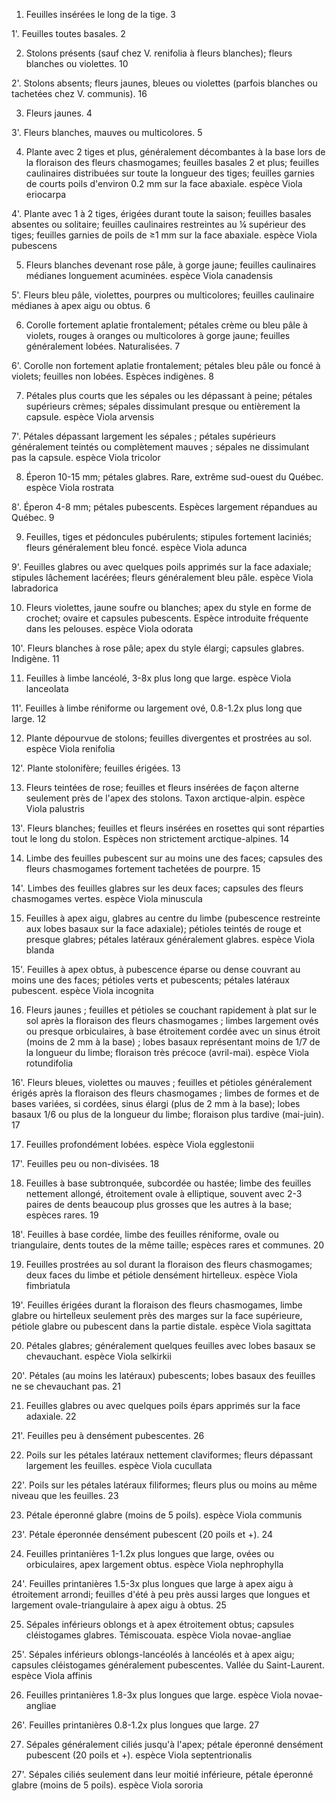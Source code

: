 
1. Feuilles insérées le long de la tige. 3

1'. Feuilles toutes basales. 2

2. Stolons présents (sauf chez V. renifolia à fleurs blanches); fleurs blanches ou
violettes. 10

2'. Stolons absents; fleurs jaunes, bleues ou violettes (parfois blanches ou tachetées chez V. communis). 16

3. Fleurs jaunes. 4

3'. Fleurs blanches, mauves ou multicolores. 5

4. Plante avec 2 tiges et plus, généralement décombantes à la base lors de la floraison des fleurs
chasmogames; feuilles basales 2 et plus; feuilles caulinaires distribuées sur toute la longueur des tiges;
feuilles garnies de courts poils d'environ 0.2 mm sur la face
abaxiale. espèce Viola eriocarpa

4'. Plante avec 1 à 2 tiges, érigées durant toute la saison; feuilles basales absentes ou solitaire; feuilles
caulinaires restreintes au ¼ supérieur des tiges; feuilles garnies de poils de ≥1 mm sur la face abaxiale. espèce Viola pubescens

5. Fleurs blanches devenant rose pâle, à gorge jaune; feuilles caulinaires médianes longuement
acuminées. espèce Viola canadensis

5'. Fleurs bleu pâle, violettes, pourpres ou multicolores; feuilles caulinaire médianes à apex aigu ou
obtus. 6

6. Corolle fortement aplatie frontalement; pétales crème ou bleu pâle à violets, rouges à oranges ou
multicolores à gorge jaune; feuilles généralement lobées. Naturalisées. 7

6'. Corolle non fortement aplatie frontalement; pétales bleu pâle ou foncé à violets; feuilles non lobées.
Espèces indigènes. 8

7. Pétales plus courts que les sépales ou les dépassant à peine; pétales supérieurs crèmes; sépales
dissimulant presque ou entièrement la capsule. espèce Viola arvensis

7'. Pétales dépassant largement les sépales ; pétales supérieurs généralement teintés ou complètement
mauves ; sépales ne dissimulant pas la capsule. espèce Viola tricolor

8. Éperon 10-15 mm; pétales glabres. Rare, extrême sud-ouest du Québec. espèce Viola rostrata

8'. Éperon 4-8 mm; pétales pubescents. Espèces largement répandues au Québec. 9

9. Feuilles, tiges et pédoncules pubérulents; stipules fortement laciniés; fleurs généralement bleu
foncé. espèce Viola adunca

9'. Feuilles glabres ou avec quelques poils apprimés sur la face adaxiale; stipules lâchement lacérées;
fleurs généralement bleu pâle. espèce Viola labradorica

10. Fleurs violettes, jaune soufre ou blanches; apex du style en forme de crochet; ovaire et capsules
pubescents. Espèce introduite fréquente dans les pelouses. espèce Viola odorata

10'. Fleurs blanches à rose pâle; apex du style élargi; capsules glabres. Indigène. 11

11. Feuilles à limbe lancéolé, 3-8x plus long que large. espèce Viola lanceolata

11'. Feuilles à limbe réniforme ou largement ové, 0.8-1.2x plus long que large. 12

12. Plante dépourvue de stolons; feuilles divergentes et prostrées au sol. espèce Viola renifolia

12'. Plante stolonifère; feuilles érigées. 13

13. Fleurs teintées de rose; feuilles et fleurs insérées de façon alterne seulement près de l'apex des stolons.
Taxon arctique-alpin. espèce Viola palustris

13'. Fleurs blanches; feuilles et fleurs insérées en rosettes qui sont réparties tout le long du stolon. Espèces
non strictement arctique-alpines. 14

14. Limbe des feuilles pubescent sur au moins une des faces; capsules des fleurs chasmogames fortement
tachetées de pourpre. 15

14'. Limbes des feuilles glabres sur les deux faces; capsules des fleurs chasmogames vertes. espèce Viola minuscula

15. Feuilles à apex aigu, glabres au centre du limbe (pubescence restreinte aux lobes basaux sur la face
adaxiale); pétioles teintés de rouge et presque glabres; pétales latéraux généralement
glabres. espèce Viola blanda

15'. Feuilles à apex obtus, à pubescence éparse ou dense couvrant au moins une des faces; pétioles verts et
pubescents; pétales latéraux pubescent. espèce Viola incognita

16. Fleurs jaunes ; feuilles et pétioles se couchant rapidement à plat sur le sol après la floraison des fleurs
chasmogames ; limbes largement ovés ou presque orbiculaires, à base étroitement cordée avec un sinus
étroit (moins de 2 mm à la base) ; lobes basaux représentant moins de 1/7 de la longueur du limbe;
floraison très précoce (avril-mai). espèce Viola rotundifolia

16'. Fleurs bleues, violettes ou mauves ; feuilles et pétioles généralement érigés après la floraison des
fleurs chasmogames ; limbes de formes et de bases variées, si cordées, sinus élargi (plus de 2 mm à la
base); lobes basaux 1/6 ou plus de la longueur du limbe; floraison plus tardive (mai-juin). 17

17. Feuilles profondément lobées. espèce Viola egglestonii

17'. Feuilles peu ou non-divisées. 18

18. Feuilles à base subtronquée, subcordée ou hastée; limbe des feuilles nettement allongé, étroitement
ovale à elliptique, souvent avec 2-3 paires de dents beaucoup plus grosses que les autres à la base; espèces
rares. 19

18'. Feuilles à base cordée, limbe des feuilles réniforme, ovale ou triangulaire, dents toutes de la même
taille; espèces rares et communes. 20

19. Feuilles prostrées au sol durant la floraison des fleurs chasmogames; deux faces du limbe et pétiole
densément hirtelleux. espèce Viola fimbriatula

19'. Feuilles érigées durant la floraison des fleurs chasmogames, limbe glabre ou hirtelleux seulement près
des marges sur la face supérieure, pétiole glabre ou pubescent dans la partie distale. espèce Viola sagittata

20. Pétales glabres; généralement quelques feuilles avec lobes basaux se chevauchant. espèce Viola selkirkii

20'. Pétales (au moins les latéraux) pubescents; lobes basaux des feuilles ne se chevauchant pas. 21

21. Feuilles glabres ou avec quelques poils épars apprimés sur la face adaxiale. 22

21'. Feuilles peu à densément pubescentes. 26

22. Poils sur les pétales latéraux nettement claviformes; fleurs dépassant largement les
feuilles. espèce Viola cucullata

22'. Poils sur les pétales latéraux filiformes; fleurs plus ou moins au même niveau que les feuilles. 23

23. Pétale éperonné glabre (moins de 5 poils). espèce Viola communis

23'. Pétale éperonnée densément pubescent (20 poils et +). 24

24. Feuilles printanières 1-1.2x plus longues que large, ovées ou orbiculaires, apex largement
obtus. espèce Viola nephrophylla

24'. Feuilles printanières 1.5-3x plus longues que large à apex aigu à étroitement arrondi; feuilles d'été à
peu près aussi larges que longues et largement ovale-triangulaire à apex aigu à obtus. 25

25. Sépales inférieurs oblongs et à apex étroitement obtus; capsules cléistogames glabres. Témiscouata. espèce Viola novae-angliae

25'. Sépales inférieurs oblongs-lancéolés à lancéolés et à apex aigu; capsules cléistogames généralement
pubescentes. Vallée du Saint-Laurent. espèce Viola affinis

26. Feuilles printanières 1.8-3x plus longues que large. espèce Viola novae-angliae

26'. Feuilles printanières 0.8-1.2x plus longues que large. 27

27. Sépales généralement ciliés jusqu'à l'apex; pétale éperonné densément pubescent (20 poils et
+). espèce Viola septentrionalis

27'. Sépales ciliés seulement dans leur moitié inférieure, pétale éperonné glabre (moins de 5
poils). espèce Viola sororia

